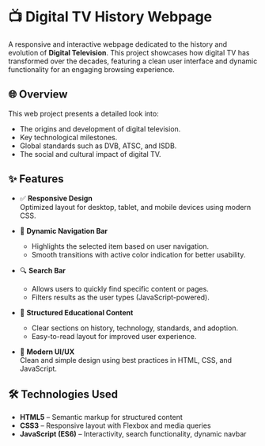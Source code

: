 # 📺 Digital TV History Webpage

A responsive and interactive webpage dedicated to the history and evolution of **Digital Television**. This project showcases how digital TV has transformed over the decades, featuring a clean user interface and dynamic functionality for an engaging browsing experience.

## 🌐 Overview

This web project presents a detailed look into:
- The origins and development of digital television.
- Key technological milestones.
- Global standards such as DVB, ATSC, and ISDB.
- The social and cultural impact of digital TV.

## ✨ Features

- ✅ **Responsive Design**  
  Optimized layout for desktop, tablet, and mobile devices using modern CSS.

- 🎯 **Dynamic Navigation Bar**  
  - Highlights the selected item based on user navigation.
  - Smooth transitions with active color indication for better usability.

- 🔍 **Search Bar**  
  - Allows users to quickly find specific content or pages.
  - Filters results as the user types (JavaScript-powered).

- 📄 **Structured Educational Content**  
  - Clear sections on history, technology, standards, and adoption.
  - Easy-to-read layout for improved user experience.

- 🎨 **Modern UI/UX**  
  Clean and simple design using best practices in HTML, CSS, and JavaScript.

## 🛠️ Technologies Used

- **HTML5** – Semantic markup for structured content  
- **CSS3** – Responsive layout with Flexbox and media queries  
- **JavaScript (ES6)** – Interactivity, search functionality, dynamic navbar



